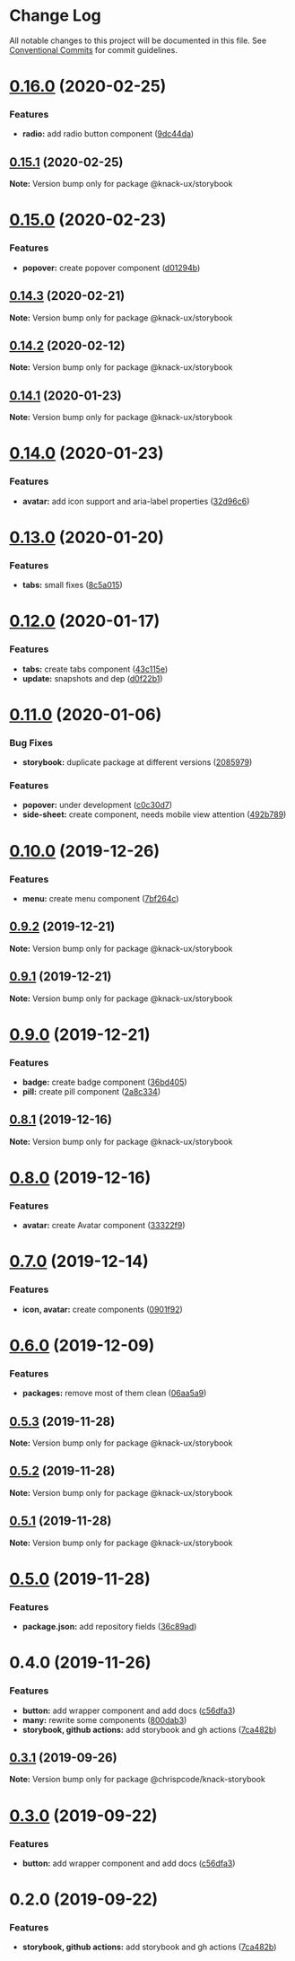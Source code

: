 # Change Log

All notable changes to this project will be documented in this file.
See [Conventional Commits](https://conventionalcommits.org) for commit guidelines.

# [0.16.0](https://github.com/knack-ux/knack-ux/compare/@knack-ux/storybook@0.15.1...@knack-ux/storybook@0.16.0) (2020-02-25)


### Features

* **radio:** add radio button component ([9dc44da](https://github.com/knack-ux/knack-ux/commit/9dc44da2550994a458a1f8bdf8c9ee1ea1a6af04))





## [0.15.1](https://github.com/knack-ux/knack-ux/compare/@knack-ux/storybook@0.15.0...@knack-ux/storybook@0.15.1) (2020-02-25)

**Note:** Version bump only for package @knack-ux/storybook





# [0.15.0](https://github.com/knack-ux/knack-ux/compare/@knack-ux/storybook@0.14.3...@knack-ux/storybook@0.15.0) (2020-02-23)


### Features

* **popover:** create popover component ([d01294b](https://github.com/knack-ux/knack-ux/commit/d01294bbe94595ad19d319362d82804c6fa19017))





## [0.14.3](https://github.com/knack-ux/knack-ux/compare/@knack-ux/storybook@0.14.2...@knack-ux/storybook@0.14.3) (2020-02-21)

**Note:** Version bump only for package @knack-ux/storybook





## [0.14.2](https://github.com/knack-ux/knack-ux/compare/@knack-ux/storybook@0.14.1...@knack-ux/storybook@0.14.2) (2020-02-12)

**Note:** Version bump only for package @knack-ux/storybook





## [0.14.1](https://github.com/knack-ux/knack-ux/compare/@knack-ux/storybook@0.14.0...@knack-ux/storybook@0.14.1) (2020-01-23)

**Note:** Version bump only for package @knack-ux/storybook





# [0.14.0](https://github.com/knack-ux/knack-ux/compare/@knack-ux/storybook@0.13.0...@knack-ux/storybook@0.14.0) (2020-01-23)


### Features

* **avatar:** add icon support and aria-label properties ([32d96c6](https://github.com/knack-ux/knack-ux/commit/32d96c6))





# [0.13.0](https://github.com/knack-ux/knack-ux/compare/@knack-ux/storybook@0.12.0...@knack-ux/storybook@0.13.0) (2020-01-20)


### Features

* **tabs:** small fixes ([8c5a015](https://github.com/knack-ux/knack-ux/commit/8c5a015))





# [0.12.0](https://github.com/knack-ux/knack-ux/compare/@knack-ux/storybook@0.11.0...@knack-ux/storybook@0.12.0) (2020-01-17)


### Features

* **tabs:** create tabs component ([43c115e](https://github.com/knack-ux/knack-ux/commit/43c115e))
* **update:** snapshots and dep ([d0f22b1](https://github.com/knack-ux/knack-ux/commit/d0f22b1))





# [0.11.0](https://github.com/knack-ux/knack-ux/compare/@knack-ux/storybook@0.10.0...@knack-ux/storybook@0.11.0) (2020-01-06)


### Bug Fixes

* **storybook:** duplicate package at different versions ([2085979](https://github.com/knack-ux/knack-ux/commit/2085979))


### Features

* **popover:** under development ([c0c30d7](https://github.com/knack-ux/knack-ux/commit/c0c30d7))
* **side-sheet:** create component, needs mobile view attention ([492b789](https://github.com/knack-ux/knack-ux/commit/492b789))





# [0.10.0](https://github.com/knack-ux/knack-ux/compare/@knack-ux/storybook@0.9.2...@knack-ux/storybook@0.10.0) (2019-12-26)


### Features

* **menu:** create menu component ([7bf264c](https://github.com/knack-ux/knack-ux/commit/7bf264c))





## [0.9.2](https://github.com/knack-ux/knack-ux/compare/@knack-ux/storybook@0.9.1...@knack-ux/storybook@0.9.2) (2019-12-21)

**Note:** Version bump only for package @knack-ux/storybook





## [0.9.1](https://github.com/knack-ux/knack-ux/compare/@knack-ux/storybook@0.9.0...@knack-ux/storybook@0.9.1) (2019-12-21)

**Note:** Version bump only for package @knack-ux/storybook





# [0.9.0](https://github.com/knack-ux/knack-ux/compare/@knack-ux/storybook@0.8.1...@knack-ux/storybook@0.9.0) (2019-12-21)


### Features

* **badge:** create badge component ([36bd405](https://github.com/knack-ux/knack-ux/commit/36bd405))
* **pill:** create pill component ([2a8c334](https://github.com/knack-ux/knack-ux/commit/2a8c334))





## [0.8.1](https://github.com/knack-ux/knack-ux/compare/@knack-ux/storybook@0.8.0...@knack-ux/storybook@0.8.1) (2019-12-16)

**Note:** Version bump only for package @knack-ux/storybook





# [0.8.0](https://github.com/knack-ux/knack-ux/compare/@knack-ux/storybook@0.7.0...@knack-ux/storybook@0.8.0) (2019-12-16)


### Features

* **avatar:** create Avatar component ([33322f9](https://github.com/knack-ux/knack-ux/commit/33322f9))





# [0.7.0](https://github.com/knack-ux/knack-ux/compare/@knack-ux/storybook@0.6.0...@knack-ux/storybook@0.7.0) (2019-12-14)


### Features

* **icon, avatar:** create components ([0901f92](https://github.com/knack-ux/knack-ux/commit/0901f92))





# [0.6.0](https://github.com/knack-ux/knack-ux/compare/@knack-ux/storybook@0.5.3...@knack-ux/storybook@0.6.0) (2019-12-09)


### Features

* **packages:** remove most of them clean ([06aa5a9](https://github.com/knack-ux/knack-ux/commit/06aa5a9))





## [0.5.3](https://github.com/knack-ux/knack-ux/compare/@knack-ux/storybook@0.5.2...@knack-ux/storybook@0.5.3) (2019-11-28)

**Note:** Version bump only for package @knack-ux/storybook





## [0.5.2](https://github.com/knack-ux/knack-ux/compare/@knack-ux/storybook@0.5.1...@knack-ux/storybook@0.5.2) (2019-11-28)

**Note:** Version bump only for package @knack-ux/storybook





## [0.5.1](https://github.com/knack-ux/knack-ux/compare/@knack-ux/storybook@0.5.0...@knack-ux/storybook@0.5.1) (2019-11-28)

**Note:** Version bump only for package @knack-ux/storybook





# [0.5.0](https://github.com/knack-ux/knack-ux/compare/@knack-ux/storybook@0.4.0...@knack-ux/storybook@0.5.0) (2019-11-28)


### Features

* **package.json:** add repository fields ([36c89ad](https://github.com/knack-ux/knack-ux/commit/36c89ad))





# 0.4.0 (2019-11-26)


### Features

* **button:** add wrapper component and add docs ([c56dfa3](https://github.com/chrispcode/knack/commit/c56dfa3))
* **many:** rewrite some components ([800dab3](https://github.com/chrispcode/knack/commit/800dab3))
* **storybook, github actions:** add storybook and gh actions ([7ca482b](https://github.com/chrispcode/knack/commit/7ca482b))





## [0.3.1](https://github.com/chrispcode/knack/compare/@chrispcode/knack-storybook@0.3.0...@chrispcode/knack-storybook@0.3.1) (2019-09-26)

**Note:** Version bump only for package @chrispcode/knack-storybook





# [0.3.0](https://github.com/chrispcode/knack/compare/@chrispcode/knack-storybook@0.2.0...@chrispcode/knack-storybook@0.3.0) (2019-09-22)


### Features

* **button:** add wrapper component and add docs ([c56dfa3](https://github.com/chrispcode/knack/commit/c56dfa3))





# 0.2.0 (2019-09-22)


### Features

* **storybook, github actions:** add storybook and gh actions ([7ca482b](https://github.com/chrispcode/knack/commit/7ca482b))
